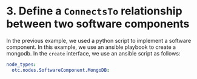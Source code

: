 # 3. Define a `ConnectsTo` relationship between two software components

In the previous example, we used a python script to implement a software component. In this example, we use an ansible 
playbook to create a mongodb. In the `create` interface, we use an ansible script as follows:

```yaml
node_types:
  otc.nodes.SoftwareComponent.MongoDB:
```
